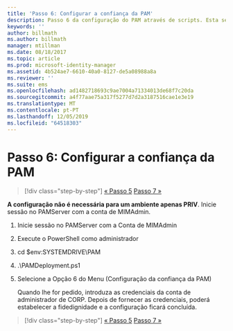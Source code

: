 ```yaml
---
title: 'Passo 6: Configurar a confiança da PAM'
description: Passo 6 da configuração do PAM através de scripts. Esta secção inclui a configuração da fidedignidade necessária entre os domínios CORP e PRIV
keywords: ''
author: billmath
ms.author: billmath
manager: mtillman
ms.date: 08/18/2017
ms.topic: article
ms.prod: microsoft-identity-manager
ms.assetid: 4b524ae7-6610-40a0-8127-de5a08988a8a
ms.reviewer: ''
ms.suite: ems
ms.openlocfilehash: ad1482718693c9ae7004a71334013de68f7c20da
ms.sourcegitcommit: a4f77aae75a317f5277d7d2a3187516cae1e3e19
ms.translationtype: MT
ms.contentlocale: pt-PT
ms.lasthandoff: 12/05/2019
ms.locfileid: "64518303"
---
```

# <a name="step-6-set-up-the-pam-trust"></a>Passo 6: Configurar a confiança da PAM

> [!div class="step-by-step"]
> [« Passo 5](sp1-step5-configuring-pam.md)
> [Passo 7 »](sp1-step7-setup-sidhistory-sidfiltering.md)

**A configuração não é necessária para um ambiente apenas PRIV**. Inicie sessão no PAMServer com a conta de MIMAdmin.

1. Inicie sessão no PAMServer com a Conta de MIMAdmin
2. Execute o PowerShell como administrador
3. cd $env:SYSTEMDRIVE\PAM
4. .\PAMDeployment.ps1
5. Selecione a Opção 6 do Menu (Configuração da confiança da PAM)

   Quando lhe for pedido, introduza as credenciais da conta de administrador de CORP. Depois de fornecer as credenciais, poderá estabelecer a fidedignidade e a configuração ficará concluída.

> [!div class="step-by-step"]
> [« Passo 5](sp1-step5-configuring-pam.md)
> [Passo 7 »](sp1-step7-setup-sidhistory-sidfiltering.md)
